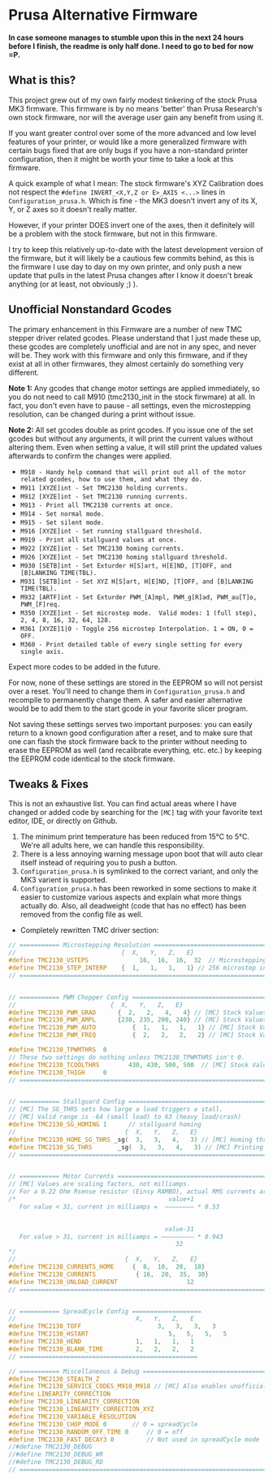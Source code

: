 # Prusa Alternative Firmware

**In case someone manages to stumble upon this in the next 24 hours before I finish, the readme is only half done.  I need to go to bed for now =P.**

## What is this?

This project grew out of my own fairly modest tinkering of the stock Prusa MK3 firmware.  This firmware is by no means 'better' than Prusa Research's own stock firmware, nor will the average user gain any benefit from using it.  

If you want greater control over some of the more advanced and low level features of your printer, or would like a more generalized firmware with certain bugs fixed that are only bugs if you have a non-standard printer configuration, then it might be worth your time to take a look at this firmware.  

A quick example of what I mean:  The stock firmware's XYZ Calibration does not respect the `#define INVERT_<X,Y,Z or E>_AXIS <...>` lines in `Configuration_prusa.h`.  Which is fine - the MK3 doesn't invert any of its X, Y, or Z axes so it doesn't really matter.  

However, if your printer DOES invert one of the axes, then it definitely will be a problem with the stock firmware, but not in this firmware.  

I try to keep this relatively up-to-date with the latest development version of the firmware, but it will likely be a cautious few commits behind, as this is the firmware I use day to day on my own printer, and only push a new update that pulls in the latest Prusa changes after I know it doesn't break anything (or at least, not obviously ;)  ).


## Unofficial Nonstandard Gcodes

The primary enhancement in this Firmware are a number of new TMC stepper driver related gcodes.  Please understand that I just made these up, these gcodes are completely unofficial and are not in any spec, and never will be.  They work with this firmware and only this firmware, and if they exist at all in other firmwares, they almost certainly do something very different.  

**Note 1:** Any gcodes that change motor settings are applied immediately, so you do not need to call M910 (tmc2130_init in the stock firwmare) at all.  In fact, you don't even have to pause - all settings, even the microstepping resolution, can be changed during a print without issue.  

**Note 2:** All set gcodes double as print gcodes.  If you issue one of the set gcodes but without any arguments, it will print the current values without altering them.  Even when setting a value, it will still print the updated values afterwards to confirm the changes were applied. 


* `M910 - Handy help command that will print out all of the motor related gcodes, how to use them, and what they do.`
* `M911 [XYZE]int - Set TMC2130 holding currents.`
* `M912 [XYZE]int - Set TMC2130 running currents.`
* `M913 - Print all TMC2130 currents at once.`
* `M914 - Set normal mode.`
* `M915 - Set silent mode.`
* `M916 [XYZE]int - Set running stallguard threshold.`
* `M919 - Print all stallguard values at once.`
* `M922 [XYZE]int - Set TMC2130 homing currents.`
* `M926 [XYZE]int - Set TMC2130 homing stallguard threshold.`
* `M930 [SETB]int - Set Exturder H[S]art, H[E]ND, [T]OFF, and [B]LANKING TIME(TBL).`
* `M931 [SETB]int - Set XYZ H[S]art, H[E]ND, [T]OFF, and [B]LANKING TIME(TBL).`
* `M932 [ARTF]int - Set Exturder PWM_[A]mpl, PWM_g[R]ad, PWM_au[T]o, PWM_[F]req.`
* `M350 [XYZE]int - Set microstep mode.  Valid modes: 1 (full step), 2, 4, 8, 16, 32, 64, 128.`
* `M361 [XYZE]1|0 - Toggle 256 microstep Interpolation. 1 = ON, 0 = OFF.`
* `M360 - Print detailed table of every single setting for every single axis.`

Expect more codes to be added in the future. 

For now, none of these settings are stored in the EEPROM so will not persist over a reset.  You'll need to change them in `Configuration_prusa.h` and recompile to permanently change them.  A safer and easier alternative would be to add them to the start gcode in your favorite slicer program.  

Not saving these settings serves two important purposes:  you can easily return to a known good configuration after a reset, and to make sure that one can flash the stock firmware back to the printer without needing to erase the EEPROM as well (and recalibrate everything, etc. etc.) by keeping the EEPROM code identical to the stock firmware. 

## Tweaks & Fixes

This is not an exhaustive list.  You can find actual areas where I have changed or added code by searching for the `[MC]` tag with your favorite text editor, IDE, or directly on Github.


1. The minimum print temperature has been reduced from 15°C to 5°C.  We're all adults here, we can handle this responsibility.
2. There is a less annoying warning message upon boot that will auto clear itself instead of requiring you to push a button.
3. `Configuration_prusa.h` is symlinked to the correct variant, and only the MK3 varient is supported.
4. `Configuration_prusa.h` has been reworked in some sections to make it easier to customize various aspects and explain what more things actually do.  Also, all deadweight (code that has no effect) has been removed from the config file as well.
  * Completely rewritten TMC driver section:
  ```c++
  // =========== Microstepping Resolution ===========================================
  //                             {  X,   Y,   Z,   E}
  #define TMC2130_USTEPS   		      16,  16,  16,  32  // Microstepping mode
  #define TMC2130_STEP_INTERP    {  1,   1,   1,   1} // 256 microstep interpolation 
  // ================================================================================
  
  
  // =========== PWM Chopper Config ========================================
  //                          {  X,   Y,   Z,   E}
  #define TMC2130_PWM_GRAD	  	{  2,   2,   4,   4} // [MC] Stock Values
  #define TMC2130_PWM_AMPL	  	{230, 235, 200, 240} // [MC] Stock Values
  #define TMC2130_PWM_AUTO  		{  1,   1,   1,   1} // [MC] Stock Values
  #define TMC2130_PWM_FREQ  		{  2,   2,   2,   2} // [MC] Stock Values
  
  #define TMC2130_TPWMTHRS  0     
  // These two settings do nothing unless TMC2130_TPWMTHRS isn't 0.  
  #define TMC2130_TCOOLTHRS        430, 430, 500, 500  // [MC] Stock Values
  #define TMC2130_THIGH     0  
  // =======================================================================
  
  
  // =========== Stallguard Config ===============================================
  // [MC] The SG_THRS sets how large a load triggers a stall.  
  // [MC] Valid range is -64 (small load) to 63 (heavy load/crash)
  #define TMC2130_SG_HOMING	1      // stallguard homing
  //                              {  X,   Y,   Z,   E}
  #define TMC2130_HOME_SG_THRS _sg(  3,   3,   4,   3) // [MC] Homing threshold
  #define TMC2130_SG_THRS 	    _sg(  3,   3,   4,   3) // [MC] Printing threshold
  // =============================================================================
  
  
  // =========== Motor Currents ============================================
  // [MC] Values are scaling factors, not milliamps.
  // For a 0.22 Ohm Rsense resistor (Einsy RAMBO), actual RMS currents are:
  /*                                          value+1
     For value < 31, current in milliamps =  –––––––– * 0.53
                                										      32
  
                                             value-31
     For value > 31, current in milliamps = ––––––––– * 0.943
                                                32
  */
  //                              {  X,   Y,   Z,   E}
  #define TMC2130_CURRENTS_HOME  	{  8,  10,  20,  18}
  #define TMC2130_CURRENTS 		     { 16,  20,  35,  30}
  #define TMC2130_UNLOAD_CURRENT                   12
  // =======================================================================
  
  
  // =========== SpreadCycle Config ===================
  //                                 X,   Y,   Z,   E
  #define TMC2130_TOFF 			           3,   3,   3,   3
  #define TMC2130_HSTART			          5,   5,   5,   5
  #define TMC2130_HEND               1,   1,   1,   1
  #define TMC2130_BLANK_TIME         2,   2,   2,   2
  // =================================================
  
  // =========== Miscellaneous & Debug ==========================================
  #define TMC2130_STEALTH_Z
  #define TMC2130_SERVICE_CODES_M910_M918 // [MC] Also enables unofficial gcodes.
  #define LINEARITY_CORRECTION
  #define TMC2130_LINEARITY_CORRECTION
  #define TMC2130_LINEARITY_CORRECTION_XYZ
  #define TMC2130_VARIABLE_RESOLUTION 
  #define TMC2130_CHOP_MODE 0 		// 0 = spreadCycle
  #define TMC2130_RANDOM_OFF_TIME 0 	// 0 = off
  #define TMC2130_FAST_DECAY3 0 		// Not used in spreadCycle mode
  //#define TMC2130_DEBUG
  //#define TMC2130_DEBUG_WR
  //#define TMC2130_DEBUG_RD
  // ============================================================================
  ```
